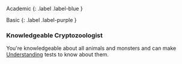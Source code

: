 Academic
{: .label .label-blue }

Basic
{: .label .label-purple }

### Knowledgeable Cryptozoologist

You're knowledgeable about all animals and monsters and can make [Understanding](Game/Core/intelligence#Understanding) tests to know about them.
